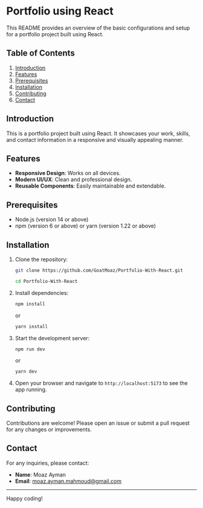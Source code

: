 # Portfolio using React

This README provides an overview of the basic configurations and setup for a portfolio project built using React.

## Table of Contents

1. [Introduction](#introduction)
2. [Features](#features)
3. [Prerequisites](#prerequisites)
4. [Installation](#installation)
5. [Contributing](#contributing)
6. [Contact](#contact)

## Introduction

This is a portfolio project built using React. It showcases your work, skills, and contact information in a responsive and visually appealing manner.

## Features

- **Responsive Design**: Works on all devices.
- **Modern UI/UX**: Clean and professional design.
- **Reusable Components**: Easily maintainable and extendable.

## Prerequisites

- Node.js (version 14 or above)
- npm (version 6 or above) or yarn (version 1.22 or above)

## Installation

1. Clone the repository:
   ```bash
   git clone https://github.com/GoatMoaz/Portfolio-With-React.git

   cd Portfolio-With-React
   ```
2. Install dependencies:
   ```bash
   npm install
   ```
   or
   ```bash
   yarn install
   ```
3. Start the development server:

   ```bash
   npm run dev
   ```

   or

   ```bash
   yarn dev
   ```
4. Open your browser and navigate to `http://localhost:5173` to see the app running.

## Contributing

Contributions are welcome! Please open an issue or submit a pull request for any changes or improvements.

## Contact

For any inquiries, please contact:

- **Name**: Moaz Ayman
- **Email**: [moaz.ayman.mahmoud@gmail.com](mailto:moaz.ayman.mahmoud@gmail.com)

---

Happy coding!
